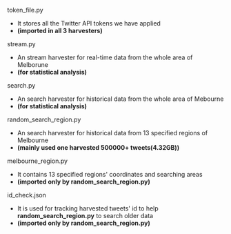 token_file.py 
- It stores all the Twitter API tokens we have applied 
- **(imported in all 3 harvesters)**

stream.py 
- An stream harvester for real-time data from the whole area of Melborune 
- **(for statistical analysis)**

search.py 
- An search harvester for historical data from the whole area of Mebourne 
- **(for statistical analysis)** 

random_search_region.py 
- An search harvester for historical data from 13 specified regions of Melbourne 
- **(mainly used one harvested 500000+ tweets(4.32GB))**

melbourne_region.py 
- It contains 13 specified regions' coordinates and searching areas 
- **(imported only by random_search_region.py)**

id_check.json 
- It is used for tracking harvested tweets' id to help **random_search_region.py** to search older data 
- **(imported only by random_search_region.py)**


